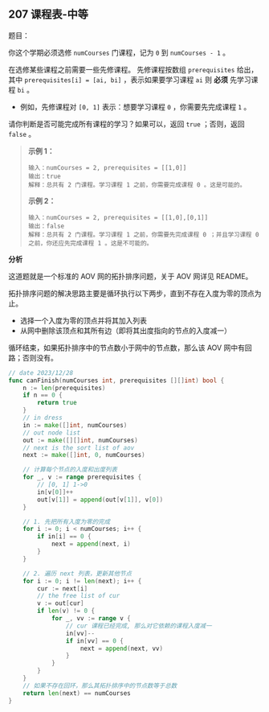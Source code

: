 ## 207 课程表-中等

题目：

你这个学期必须选修 `numCourses` 门课程，记为 `0` 到 `numCourses - 1` 。

在选修某些课程之前需要一些先修课程。 先修课程按数组 `prerequisites` 给出，其中 `prerequisites[i] = [ai, bi]` ，表示如果要学习课程 `ai` 则 **必须** 先学习课程 `bi` 。

- 例如，先修课程对 `[0, 1]` 表示：想要学习课程 `0` ，你需要先完成课程 `1` 。

请你判断是否可能完成所有课程的学习？如果可以，返回 `true` ；否则，返回 `false` 。



> **示例 1：**
>
> ```
> 输入：numCourses = 2, prerequisites = [[1,0]]
> 输出：true
> 解释：总共有 2 门课程。学习课程 1 之前，你需要完成课程 0 。这是可能的。
> ```
>
> **示例 2：**
>
> ```
> 输入：numCourses = 2, prerequisites = [[1,0],[0,1]]
> 输出：false
> 解释：总共有 2 门课程。学习课程 1 之前，你需要先完成课程 0 ；并且学习课程 0 之前，你还应先完成课程 1 。这是不可能的。
> ```



**分析**

这道题就是一个标准的 AOV 网的拓扑排序问题，关于 AOV 网详见 README。

拓扑排序问题的解决思路主要是循环执行以下两步，直到不存在入度为零的顶点为止。

- 选择一个入度为零的顶点并将其加入列表
- 从网中删除该顶点和其所有边（即将其出度指向的节点的入度减一）

循环结束，如果拓扑排序中的节点数小于网中的节点数，那么该 AOV 网中有回路；否则没有。



```go
// date 2023/12/28
func canFinish(numCourses int, prerequisites [][]int) bool {
    n := len(prerequisites)
    if n == 0 {
        return true
    }
    // in dress
    in := make([]int, numCourses)
    // out node list
    out := make([][]int, numCourses)
    // next is the sort list of aov
    next := make([]int, 0, numCourses)

    // 计算每个节点的入度和出度列表
    for _, v := range prerequisites {
        // [0, 1] 1->0
        in[v[0]]++
        out[v[1]] = append(out[v[1]], v[0])
    }

    // 1. 先把所有入度为零的完成
    for i := 0; i < numCourses; i++ {
        if in[i] == 0 {
            next = append(next, i)
        }
    }

    // 2. 遍历 next 列表，更新其他节点
    for i := 0; i != len(next); i++ {
        cur := next[i]
        // the free list of cur
        v := out[cur]
        if len(v) != 0 {
            for _, vv := range v {
                // cur 课程已经完成, 那么对它依赖的课程入度减一
                in[vv]--
                if in[vv] == 0 {
                    next = append(next, vv)
                }
            }
        }
    }
    // 如果不存在回环，那么其拓扑排序中的节点数等于总数
    return len(next) == numCourses
}
```

